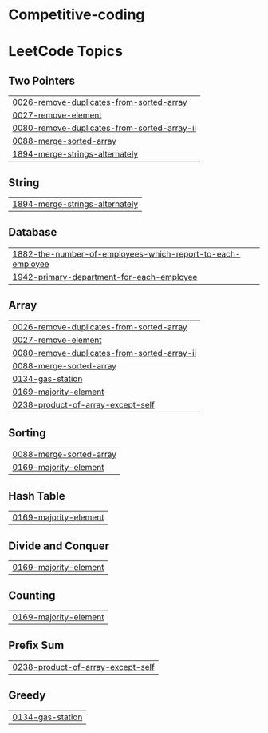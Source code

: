 # Competitive-coding
<!---LeetCode Topics Start-->
# LeetCode Topics
## Two Pointers
|  |
| ------- |
| [0026-remove-duplicates-from-sorted-array](https://github.com/shaikkarishma28/Competitive-coding/tree/master/0026-remove-duplicates-from-sorted-array) |
| [0027-remove-element](https://github.com/shaikkarishma28/Competitive-coding/tree/master/0027-remove-element) |
| [0080-remove-duplicates-from-sorted-array-ii](https://github.com/shaikkarishma28/Competitive-coding/tree/master/0080-remove-duplicates-from-sorted-array-ii) |
| [0088-merge-sorted-array](https://github.com/shaikkarishma28/Competitive-coding/tree/master/0088-merge-sorted-array) |
| [1894-merge-strings-alternately](https://github.com/shaikkarishma28/Competitive-coding/tree/master/1894-merge-strings-alternately) |
## String
|  |
| ------- |
| [1894-merge-strings-alternately](https://github.com/shaikkarishma28/Competitive-coding/tree/master/1894-merge-strings-alternately) |
## Database
|  |
| ------- |
| [1882-the-number-of-employees-which-report-to-each-employee](https://github.com/shaikkarishma28/Competitive-coding/tree/master/1882-the-number-of-employees-which-report-to-each-employee) |
| [1942-primary-department-for-each-employee](https://github.com/shaikkarishma28/Competitive-coding/tree/master/1942-primary-department-for-each-employee) |
## Array
|  |
| ------- |
| [0026-remove-duplicates-from-sorted-array](https://github.com/shaikkarishma28/Competitive-coding/tree/master/0026-remove-duplicates-from-sorted-array) |
| [0027-remove-element](https://github.com/shaikkarishma28/Competitive-coding/tree/master/0027-remove-element) |
| [0080-remove-duplicates-from-sorted-array-ii](https://github.com/shaikkarishma28/Competitive-coding/tree/master/0080-remove-duplicates-from-sorted-array-ii) |
| [0088-merge-sorted-array](https://github.com/shaikkarishma28/Competitive-coding/tree/master/0088-merge-sorted-array) |
| [0134-gas-station](https://github.com/shaikkarishma28/Competitive-coding/tree/master/0134-gas-station) |
| [0169-majority-element](https://github.com/shaikkarishma28/Competitive-coding/tree/master/0169-majority-element) |
| [0238-product-of-array-except-self](https://github.com/shaikkarishma28/Competitive-coding/tree/master/0238-product-of-array-except-self) |
## Sorting
|  |
| ------- |
| [0088-merge-sorted-array](https://github.com/shaikkarishma28/Competitive-coding/tree/master/0088-merge-sorted-array) |
| [0169-majority-element](https://github.com/shaikkarishma28/Competitive-coding/tree/master/0169-majority-element) |
## Hash Table
|  |
| ------- |
| [0169-majority-element](https://github.com/shaikkarishma28/Competitive-coding/tree/master/0169-majority-element) |
## Divide and Conquer
|  |
| ------- |
| [0169-majority-element](https://github.com/shaikkarishma28/Competitive-coding/tree/master/0169-majority-element) |
## Counting
|  |
| ------- |
| [0169-majority-element](https://github.com/shaikkarishma28/Competitive-coding/tree/master/0169-majority-element) |
## Prefix Sum
|  |
| ------- |
| [0238-product-of-array-except-self](https://github.com/shaikkarishma28/Competitive-coding/tree/master/0238-product-of-array-except-self) |
## Greedy
|  |
| ------- |
| [0134-gas-station](https://github.com/shaikkarishma28/Competitive-coding/tree/master/0134-gas-station) |
<!---LeetCode Topics End-->